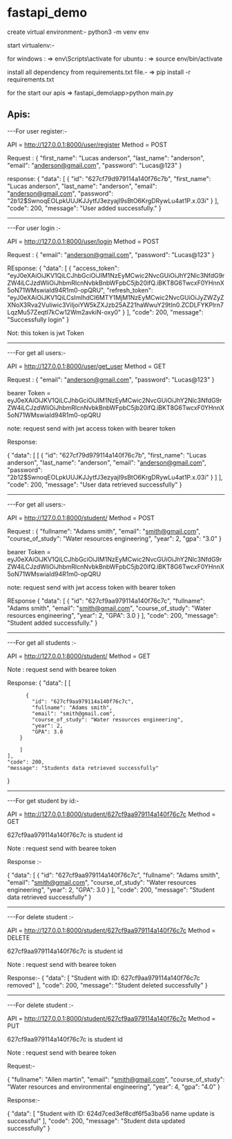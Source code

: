 # fastapi_demo

create virtual environment:-
python3 -m venv env
 
start virtualenv:-

for windows : => env\Scripts\activate 
for ubuntu : => source env/bin/activate

install all dependency from requirements.txt file.- => pip install -r requirements.txt

for the start our apis 
=> fastapi_demo\app>python main.py 


Apis:
---------------------------------------------------------------------
---For user register:-

API = http://127.0.0.1:8000/user/register
Method = POST

Request : 
{
  "first_name": "Lucas anderson",
  "last_name": "anderson",
  "email": "anderson@gmail.com",
  "password": "Lucas@123"
}

response:
{
    "data": [
        {
            "id": "627cf79d979114a140f76c7b",
            "first_name": "Lucas anderson",
            "last_name": "anderson",
            "email": "anderson@gmail.com",
            "password": "$2b$12$SwnoqEOLpkUUJKJJytfJ3ezyajI9sBtO6KrgDRywLu4at1P.x.03i"
        }
    ],
    "code": 200,
    "message": "User added successfully."
}


----------------------------------------------------------------------
---For user login :-

API = http://127.0.0.1:8000/user/login
Method = POST

Request : 
{
  "email": "anderson@gmail.com",
  "password": "Lucas@123"
}

REsponse:
{
    "data": [
        {
            "access_token": "eyJ0eXAiOiJKV1QiLCJhbGciOiJIM1NzEyMCwic2NvcGUiOiJhY2Nlc3NfdG9rZW4iLCJzdWIiOiJhbmRlcnNvbkBnbWFpbC5jb20ifQ.iBKT8G6TwcxF0YHnnX5oN71WMswiaId94R1m0-opQRU",
            "refresh_token": "eyJ0eXAiOiJKV1QiLCsImlhdCI6MTY1MjM1NzEyMCwic2NvcGUiOiJyZWZyZXNoX3Rva2VuIiwic3ViIjoiYW5kZXJzb25AZ21haWwuY29tIn0.ZCDLFYKPlrn7LqzMu57Zeqtl7kCw12Wm2avkiN-oxy0"
        }
    ],
    "code": 200,
    "message": "Successfully login"
}

Not:  this token is jwt Token

----------------------------------------------------------------------------
---For get all users:-

API = http://127.0.0.1:8000/user/get_user
Method = GET

Request : 
{
  "email": "anderson@gmail.com",
  "password": "Lucas@123"
}

bearer Token = eyJ0eXAiOiJKV1QiLCJhbGciOiJIM1NzEyMCwic2NvcGUiOiJhY2Nlc3NfdG9rZW4iLCJzdWIiOiJhbmRlcnNvbkBnbWFpbC5jb20ifQ.iBKT8G6TwcxF0YHnnX5oN71WMswiaId94R1m0-opQRU

note: request send with jwt access token with bearer token

Response:
 
{
    "data": [
        [
          {
                "id": "627cf79d979114a140f76c7b",
                "first_name": "Lucas anderson",
                "last_name": "anderson",
                "email": "anderson@gmail.com",
                "password": "$2b$12$SwnoqEOLpkUUJKJJytfJ3ezyajI9sBtO6KrgDRywLu4at1P.x.03i"
            }
        ]
    ],
    "code": 200,
    "message": "User data retrieved successfully"
}
 
           
-------------------------------------------------------------
---For get all users:-

API = http://127.0.0.1:8000/student/
Method = POST

Request : 
{
  "fullname": "Adams smith",
  "email": "smith@gmail.com",
  "course_of_study": "Water resources engineering",
  "year": 2,
  "gpa": "3.0"
}

bearer Token = eyJ0eXAiOiJKV1QiLCJhbGciOiJIM1NzEyMCwic2NvcGUiOiJhY2Nlc3NfdG9rZW4iLCJzdWIiOiJhbmRlcnNvbkBnbWFpbC5jb20ifQ.iBKT8G6TwcxF0YHnnX5oN71WMswiaId94R1m0-opQRU

note: request send with jwt access token with bearer token

REsponse
{
    "data": [
        {
            "id": "627cf9aa979114a140f76c7c",
            "fullname": "Adams smith",
            "email": "smith@gmail.com",
            "course_of_study": "Water resources engineering",
            "year": 2,
            "GPA": 3.0
        }
    ],
    "code": 200,
    "message": "Student added successfully."
}

-----------------------------------------------------------------------------
---For get all students :-

API = http://127.0.0.1:8000/student/
Method = GET

Note : request send with bearee token

Response:
{
    "data": [
        [

          {
            "id": "627cf9aa979114a140f76c7c",
            "fullname": "Adams smith",
            "email": "smith@gmail.com",
            "course_of_study": "Water resources engineering",
            "year": 2,
            "GPA": 3.0
        }
      
        ]
    ],
    "code": 200,
    "message": "Students data retrieved successfully"
}

-------------------------------------------------------------
---For get student by id:-

API = http://127.0.0.1:8000/student/627cf9aa979114a140f76c7c
Method = GET

627cf9aa979114a140f76c7c is student id

Note : request send with bearee token

Response :-

{
    "data": [
        {
            "id": "627cf9aa979114a140f76c7c",
            "fullname": "Adams smith",
            "email": "smith@gmail.com",
            "course_of_study": "Water resources engineering",
            "year": 2,
            "GPA": 3.0
        }
    ],
    "code": 200,
    "message": "Student data retrieved successfully"
}

----------------------------------------------------------------

---For delete student :-

API = http://127.0.0.1:8000/student/627cf9aa979114a140f76c7c
Method = DELETE

627cf9aa979114a140f76c7c is student id

Note : request send with bearee token

Response:-
{
    "data": [
        "Student with ID: 627cf9aa979114a140f76c7c removed"
    ],
    "code": 200,
    "message": "Student deleted successfully"
}

----------------------------------------------------------------
---For delete student :-

API = http://127.0.0.1:8000/student/627cf9aa979114a140f76c7c
Method = PUT

627cf9aa979114a140f76c7c is student id

Note : request send with bearee token

Request:-

{
  "fullname": "Allen martin",
  "email": "smith@gmail.com",
  "course_of_study": "Water resources and environmental engineering",
  "year": 4,
  "gpa": "4.0"
}

Response:-

{
    "data": [
        "Student with ID: 624d7ced3ef8cdf6f5a3ba56 name update is successful"
    ],
    "code": 200,
    "message": "Student dsta updated successfully"
}



